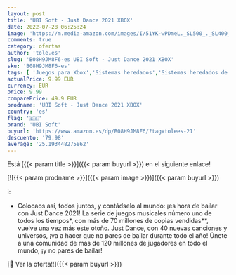 ```yaml
---
layout: post
title: 'UBI Soft - Just Dance 2021 XBOX'
date: 2022-07-28 06:25:24
image: 'https://m.media-amazon.com/images/I/51YK-wPDmeL._SL500_._SL400_.jpg'
comments: true
category: ofertas
author: 'tole.es'
slug: 'B08H9JM8F6-es UBI Soft - Just Dance 2021 XBOX'
sku: 'B08H9JM8F6-es'
tags: [ 'Juegos para Xbox','Sistemas heredados','Sistemas heredados de Xbox','Videojuegos','Xbox: Juegos, consolas y accesorios','ubi soft','xbox','🇪🇸', ]
actualPrice: 9.99 EUR
currency: EUR
price: 9.99
comparePrice: 49.9 EUR
prodname: 'UBI Soft - Just Dance 2021 XBOX'
country: 'es'
flag: '🇪🇸'
brand: 'UBI Soft'
buyurl: 'https://www.amazon.es/dp/B08H9JM8F6/?tag=tolees-21'
descuento: '79.98'
average: '25.193448275862'
---
```


Está [{{< param title >}}]({{< param buyurl >}}) en el siguiente enlace!

[![{{< param prodname >}}]({{< param image >}})]({{< param buyurl >}})

ℹ️:

- Colocaos así, todos juntos, y contádselo al mundo: ¡es hora de bailar con Just Dance 2021! La serie de juegos musicales número uno de todos los tiempos*, con más de 70 millones de copias vendidas**, vuelve una vez más este otoño. Just Dance, con 40 nuevas canciones y universos, ¡va a hacer que no pares de bailar durante todo el año! Únete a una comunidad de más de 120 millones de jugadores en todo el mundo, ¡y no pares de bailar!

[🛒 Ver la oferta!!]({{< param buyurl >}})
